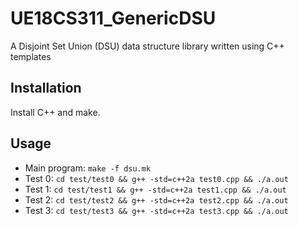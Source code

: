# UE18CS311_GenericDSU

A Disjoint Set Union (DSU) data structure library written using C++ templates

## Installation

Install C++ and make.

## Usage

- Main program: `make -f dsu.mk`
- Test 0: `cd test/test0 && g++ -std=c++2a test0.cpp && ./a.out`
- Test 1: `cd test/test1 && g++ -std=c++2a test1.cpp && ./a.out`
- Test 2: `cd test/test2 && g++ -std=c++2a test2.cpp && ./a.out`
- Test 3: `cd test/test3 && g++ -std=c++2a test3.cpp && ./a.out`
